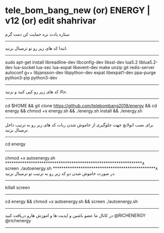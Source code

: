 # tele_bom_bang_new (or) ENERGY | v12 (or) edit shahrivar
ستاره یادت نره حمایت کن دمت گرم
****************************************************
ابتدا کد های زیر رو تو ترمینال بزنید.
***********************************************************
sudo apt-get install libreadline-dev libconfig-dev libssl-dev lua5.2 liblua5.2-dev lua-socket lua-sec lua-expat libevent-dev make unzip git redis-server autoconf g++ libjansson-dev libpython-dev expat libexpat1-dev ppa-purge python3-pip python3-dev
************************************************************************
حالا کد های زیر رو کپی کنید و بزنید.
**********************************************************
cd $HOME && git clone https://github.com/telebombang2018/energy && cd energy && chmod +x energy.sh && ./energy.sh install && ./energy.sh
************************************************************
برای نصب اتولانچ جهت جلوگیری از خاموش شدن ربات کد های زیر رو به ترتیب داخل ترمینال بزنید.
***************************************************
cd energy 
***************************************************
chmod +x autoenergy.sh 
****************************************************************۸
screen ./autoenergy.sh
************************************************۸
در صورت خاموش شدن دو کد زیر رو به ترتیب تو ترمینال بزنید.
*********************************************
killall screen
*******************************************************
cd energy && chmod +x autoenergy.sh && screen ./autoenergy.sh 
**************************************************************
در کانال ما عضو باشین و اپدیت ها و اموزش هارو دریافت کنید
@RICHENERGY
@richenergy
*****************************************************************

